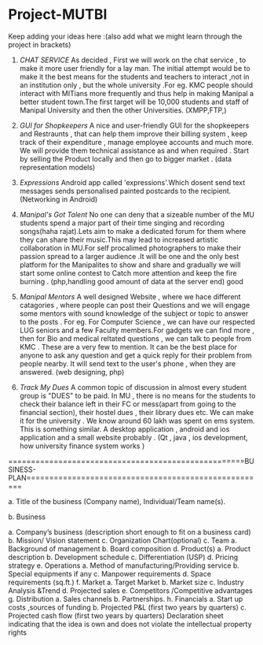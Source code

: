 Project-MUTBI
=============
Keep adding your ideas here :(also add what we might learn through the project in brackets)


1. *CHAT SERVICE*
   As decided , First we will work on the chat service , to make it more user friendly for a lay man. 
   The initial attempt would be to make it the best means for the students and teachers to interact ,not
   in an institution only , but the whole university .For eg. KMC people should interact with MITians 
   more frequently and thus help in making Manipal a better student town.The first target will be 10,000 
   students and staff of Manipal University and then the other Universities.
   (XMPP,FTP,)


2. *GUI for Shopkeepers*
    A nice and user-friendly GUI for the shopkeepers and Restraunts , that can help them improve 
    their billing system , keep track of their expenditure , manage employee accounts and much 
    more. We will provide them technical assistance as and when required . Start by selling the 
    Product locally and then go to bigger market .
   (data representation models)

3. *Expressions*
   Android app called 'expressions'.Which dosent send text messages sends personalised painted 
   postcards to the recipient.
   (Networking in Android)

4. *Manipal's Got Talent*
   No one can deny that a sizeable number of the MU students spend a major part of their time singing
   and recording songs(haha rajat).Lets aim to make a dedicated forum for them where they can share 
   their music.This may lead to increased artistic collaboration in MU.For self procalimed photographers
   to make their passion spread to a larger audience .It will be one and the only best platform 
   for the Manipalites to show and share and gradually we will start some online contest to Catch
   more attention and keep the fire burning . 
   (php,handling good amount of data at the server end)
good
    

5. *Manipal Mentors*
    A well designed Website , where we hace different catagories , where people can post their Questions 
    and we will engage some mentors with sound knowledge of the subject or topic to answer to the posts .
    For eg. For Computer Science , we can have our respected LUG seniors and a few Faculty members.For 
    gadgets we can find more , then for Bio and medical reltated questions , we can talk to people from 
    KMC . These are a very few to mention. It can be the best place for anyone to ask any question and 
    get a quick reply for their problem from people nearby. It will send text to the user's phone , when 
    they are answered.
    (web designing, php)

6. *Track My Dues*
    A common topic of discussion in almost every student group is "DUES" to be paid. In MU , there
    is no means for the students to check their balance left in their FC or mess(apart from going to 
    the financial section), their hostel dues , their library dues etc. We can make it for the university
   . We know around 60 lakh was spent on ems system. This is something similar. A desktop application
   , android and ios application and a small website probably .
    (Qt , java , ios development, how university finance system works )


====================================================BUSINESS-PLAN=====================================================

a. Title of the business (Company name), Individual/Team name(s).

b. Business

a. Company’s business (description short enough to fit on a business card)
b. Mission/ Vision statement
c. Organization Chart(optional)
c. Team
a. Background of management
b. Board composition
d. Product(s)
a. Product description
b. Development schedule
c. Differentiation (USP)
d. Pricing strategy
e. Operations
a. Method of manufacturing/Providing service
b. Special equipments if any
c. Manpower requirements
d. Space requirements (sq.ft.)
f. Market
a. Target Market
b. Market size
c. Industry Analysis &Trend
d. Projected sales
e. Competitors /Competitive advantages
g. Distribution
a. Sales channels
b. Partnerships.
h. Financials
a. Start up costs ,sources of funding
b. Projected P&L (first two years by quarters)
c. Projected cash flow (first two years by quarters)
Declaration sheet indicating that the idea is own and does not violate the intellectual property rights

